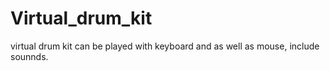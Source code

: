 # Virtual_drum_kit
virtual drum kit can be played with keyboard and as well as mouse, include sounnds.
